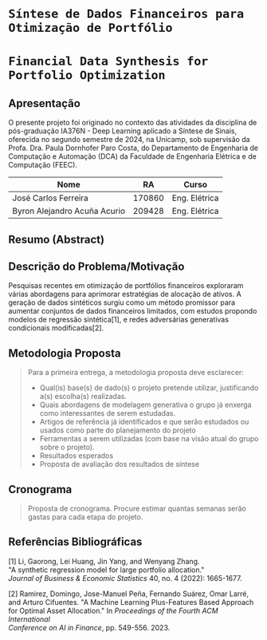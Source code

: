 # `Síntese de Dados Financeiros para Otimização de Portfólio`
# `Financial Data Synthesis for Portfolio Optimization`

## Apresentação

O presente projeto foi originado no contexto das atividades da disciplina de pós-graduação IA376N - Deep Learning aplicado a Síntese de Sinais, oferecida no segundo semestre de 2024, na Unicamp, sob supervisão da Profa. Dra. Paula Dornhofer Paro Costa, do Departamento de Engenharia de Computação e Automação (DCA) da Faculdade de Engenharia Elétrica e de Computação (FEEC).

 |Nome  | RA | Curso|
 |--|--|--|
 |José Carlos Ferreira  | 170860  | Eng. Elétrica |
 |Byron Alejandro Acuña Acurio  | 209428  | Eng. Elétrica |

## Resumo (Abstract)

## Descrição do Problema/Motivação
Pesquisas recentes em otimização de portfólios financeiros exploraram várias abordagens para aprimorar estratégias de alocação de ativos. A geração de dados sintéticos surgiu como um método promissor para aumentar conjuntos de dados financeiros limitados, com estudos propondo modelos de regressão sintética[1], e redes adversárias generativas condicionais modificadas[2].

## Metodologia Proposta
> Para a primeira entrega, a metodologia proposta deve esclarecer:
> * Qual(is) base(s) de dado(s) o projeto pretende utilizar, justificando a(s) escolha(s) realizadas.
> * Quais abordagens de modelagem generativa o grupo já enxerga como interessantes de serem estudadas.
> * Artigos de referência já identificados e que serão estudados ou usados como parte do planejamento do projeto
> * Ferramentas a serem utilizadas (com base na visão atual do grupo sobre o projeto).
> * Resultados esperados
> * Proposta de avaliação dos resultados de síntese

## Cronograma
> Proposta de cronograma. Procure estimar quantas semanas serão gastas para cada etapa do projeto.
> 
## Referências Bibliográficas
[1] Li, Gaorong, Lei Huang, Jin Yang, and Wenyang Zhang.  
"A synthetic regression model for large portfolio allocation."  
*Journal of Business & Economic Statistics* 40, no. 4 (2022): 1665-1677.

[2] Ramirez, Domingo, Jose-Manuel Peña, Fernando Suárez, Omar Larré,  
and Arturo Cifuentes. "A Machine Learning Plus-Features Based Approach  
for Optimal Asset Allocation." In *Proceedings of the Fourth ACM International  
Conference on AI in Finance*, pp. 549-556. 2023.
